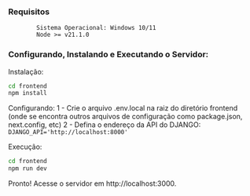 ### Requisitos
            Sistema Operacional: Windows 10/11
            Node >= v21.1.0

### Configurando, Instalando e Executando o Servidor:

Instalação:  
```bash
cd frontend
npm install
```
Configurando: 
    1 - Crie o arquivo .env.local na raiz do diretório frontend (onde se encontra outros arquivos de configuração como package.json, next.config, etc)
    2 - Defina o endereço da API do DJANGO:
       ```DJANGO_API='http://localhost:8000'```
       
Execução:
```bash
cd frontend
npm run dev
```

Pronto! Acesse o servidor em http://localhost:3000.